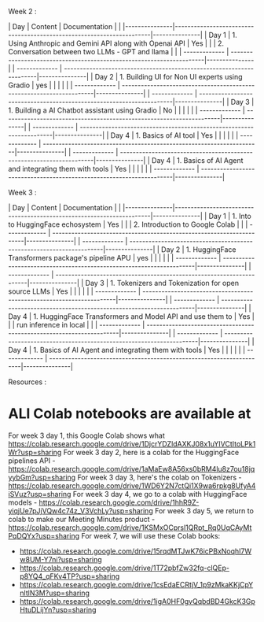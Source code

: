 Week 2 :

| Day           | Content                                                              | Documentation |                                                   |
|---------------|----------------------------------------------------------------------|---------------|
| Day 1         | 1. Using Anthropic and Gemini API along with Openai API              |      Yes      |
|               | 2. Conversation between two LLMs - GPT and llama                     |               |
| ------------- | ---------------------------------------------------------------------|---------------|
| ------------- | ---------------------------------------------------------------------|---------------|
| Day 2         | 1. Building UI for Non UI experts using Gradio                       |      yes      |
|               |                                                                      |               |
| ------------- | ---------------------------------------------------------------------|---------------|
| ------------- | ---------------------------------------------------------------------|---------------|
| Day 3         | 1. Building a AI Chatbot assistant using Gradio                      |      No       |
|               |                                                                      |               |
| ------------- | ---------------------------------------------------------------------|---------------|
| ------------- | ---------------------------------------------------------------------|---------------|
| Day 4         | 1. Basics of AI tool                                                 |      Yes      |
|               |                                                                      |               |
| ------------- | ---------------------------------------------------------------------|---------------|
| ------------- | ---------------------------------------------------------------------|---------------|
| Day 4         | 1. Basics of AI Agent and integrating them with tools                |      Yes      |
|               |                                                                      |               |
| ------------- | ---------------------------------------------------------------------|---------------|


Week 3 :

| Day           | Content                                                              | Documentation |                                                   |
|---------------|----------------------------------------------------------------------|---------------|
| Day 1         | 1. Into to HuggingFace echosystem                                    |      Yes      |
|               | 2. Introduction to Google Colab                                      |               |
| ------------- | ---------------------------------------------------------------------|---------------|
| ------------- | ---------------------------------------------------------------------|---------------|
| Day 2         | 1. HuggingFace Transformers package's pipeline APU                   |      yes      |
|               |                                                                      |               |
| ------------- | ---------------------------------------------------------------------|---------------|
| ------------- | ---------------------------------------------------------------------|---------------|
| Day 3         | 1. Tokenizers and Tokenization  for open source LLMs                 |      Yes      |
|               |                                                                      |               |
| ------------- | ---------------------------------------------------------------------|---------------|
| ------------- | ---------------------------------------------------------------------|---------------|
| Day 4         | 1. HuggingFace Transformers and Model API and use them to            |      Yes      |
|               |    run inference in local                                            |               |
| ------------- | ---------------------------------------------------------------------|---------------|
| ------------- | ---------------------------------------------------------------------|---------------|
| Day 4         | 1. Basics of AI Agent and integrating them with tools                |      Yes      |
|               |                                                                      |               |
| ------------- | ---------------------------------------------------------------------|---------------|




Resources :
# ALl Colab notebooks are available at
For week 3 day 1, this Google Colab shows what https://colab.research.google.com/drive/1DjcrYDZldAXKJ08x1uYIVCtItoLPk1Wr?usp=sharing
For week 3 day 2, here is a colab for the HuggingFace pipelines API - https://colab.research.google.com/drive/1aMaEw8A56xs0bRM4lu8z7ou18jqyybGm?usp=sharing
For week 3 day 3, here's the colab on Tokenizers - https://colab.research.google.com/drive/1WD6Y2N7ctQi1X9wa6rpkg8UfyA4iSVuz?usp=sharing
For week 3 day 4, we go to a colab with HuggingFace models - https://colab.research.google.com/drive/1hhR9Z-yiqjUe7pJjVQw4c74z_V3VchLy?usp=sharing
For week 3 day 5, we return to colab to make our Meeting Minutes product - https://colab.research.google.com/drive/1KSMxOCprsl1QRpt_Rq0UqCAyMtPqDQYx?usp=sharing
For week 7, we will use these Colab books: 
 - https://colab.research.google.com/drive/15rqdMTJwK76icPBxNoqhI7Ww8UM-Y7ni?usp=sharing
 - https://colab.research.google.com/drive/1T72pbfZw32fq-clQEp-p8YQ4_qFKv4TP?usp=sharing
 - https://colab.research.google.com/drive/1csEdaECRtjV_1p9zMkaKKjCpYnltlN3M?usp=sharing
 - https://colab.research.google.com/drive/1igA0HF0gvQqbdBD4GkcK3GpHtuDLijYn?usp=sharing
